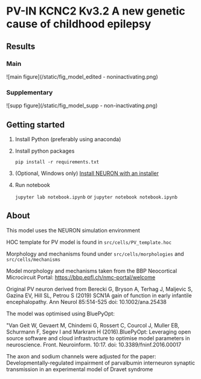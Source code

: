 # PV-IN KCNC2 Kv3.2 A new genetic cause of childhood epilepsy

<!-- [PAPER link]() -->

## Results

### Main
![main figure](/static/fig_model_edited - noninactivating.png)

### Supplementary
![supp figure](/static/fig_model_supp - non-inactivating.png)


## Getting started

1. Install Python (preferably using anaconda)
2. Install python packages 
   
    `pip install -r requirements.txt`

3. (Optional, Windows only) [Install NEURON with an installer](https://neuron.yale.edu/neuron/download)
4. Run notebook

    `jupyter lab notebook.ipynb`
    or
    `jupyter notebook notebook.ipynb`

## About

This model uses the NEURON simulation environment

HOC template for PV model is found in `src/cells/PV_template.hoc`

Morphology and mechanisms found under `src/cells/morphologies` and `src/cells/mechanisms`


Model morphology and mechanisms taken from the BBP Neocortical Microcircuit Portal:
https://bbp.epfl.ch/nmc-portal/welcome

Original PV neuron derived from Berecki G, Bryson A, Terhag J, Maljevic S, Gazina EV, Hill SL, Petrou S (2019) SCN1A gain of function in early infantile encephalopathy. Ann Neurol 85:514-525
doi: 10.1002/ana.25438

The model was optimised using BluePyOpt:

"Van Geit W, Gevaert M, Chindemi G, Rossert C, Courcol J, Muller EB, Schurmann F, Segev I and Markram H (2016).BluePyOpt: Leveraging open source software and cloud infrastructure to optimise model parameters in neuroscience. Front. Neuroinform. 10:17.
doi: 10.3389/fninf.2016.00017

The axon and sodium channels were adjusted for the paper: Developmentally-regulated impairment of parvalbumin interneuron synaptic transmission in an experimental model of Dravet syndrome

